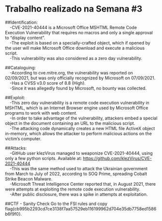 # Trabalho realizado na Semana #3

##Identification:<br>
&nbsp;&nbsp;&nbsp;&nbsp;-CVE-2021-40444 is a Microsoft Office MSHTML Remote Code Execution Vulnerability that requires no macros and only a single approval to “display content”.<br>
&nbsp;&nbsp;&nbsp;&nbsp;-The exploit is based on a specially-crafted object, which if opened by the user will make Microsoft Office download and execute a malicious script.<br>
&nbsp;&nbsp;&nbsp;&nbsp;-This vulnerability was also considered as a zero day vulnerability.<br>

##Cataloguing:<br>
&nbsp;&nbsp;&nbsp;&nbsp;-According to cve.mitre.org, the vulnerability was reported on 02/09/2021, but was only officially recognized by Microsoft on 07/09/2021.<br>
&nbsp;&nbsp;&nbsp;&nbsp;-Has a CVSS v3.0 score of 8.8 (High).<br>
&nbsp;&nbsp;&nbsp;&nbsp;-Since it was allegedly found by Microsoft, no bounty was collected.<br>

##Exploit:<br>
&nbsp;&nbsp;&nbsp;&nbsp;-This zero day vulnerability is a remote code execution vulnerability in MSHTML, which is an Internet Browser engine used by Microsoft Office programs to work with web content.<br>
&nbsp;&nbsp;&nbsp;&nbsp;-In order to take advantage of the vulnerability, attackers embed a special object in the document containing an URL to the malicious script.<br>
&nbsp;&nbsp;&nbsp;&nbsp;-The attacking code dynamically creates a new HTML file ActiveX object in-memory, which allows the attacker to perform malicious actions on the victim’s computer.<br>

##Attacks:<br>
&nbsp;&nbsp;&nbsp;&nbsp;-GitHub user klezVirus managed to weaponize CVE-2021-40444, using only a few python scripts. Available at: https://github.com/klezVirus/CVE-2021-40444<br>
&nbsp;&nbsp;&nbsp;&nbsp;-This was the same method used to attack the Ukrainian government from March to July of 2022, according to SOQ Prime, spreading Cobalt Strike Beacon Malware.<br>
&nbsp;&nbsp;&nbsp;&nbsp;-Microsoft Threat Intelligence Center reported that, in August 2021, there were attempts at exploiting the remote code execution vulnerability.<br>
&nbsp;&nbsp;&nbsp;&nbsp;-After public disclosure, there was a spike in attempts at exploitation.<br>

##CTF - Sanity Check
Go to the FSI rules and copy flag{cb995b2293cd7ce3138f7aa57529eb116199962d704e35db7758ed1586b6f9f0}.

